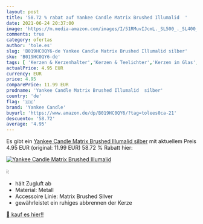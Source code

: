 ```yaml
---
layout: post
title: '58.72 % rabat auf Yankee Candle Matrix Brushed Illumalid  '
date: 2021-06-24 20:37:00
image: 'https://m.media-amazon.com/images/I/51RMuvIJcmL._SL500_._SL400_.jpg'
comments: true
category: ofertas
author: 'tole.es'
slug: 'B019HC0QY6-de Yankee Candle Matrix Brushed Illumalid silber'
sku: 'B019HC0QY6-de'
tags: [ 'Kerzen & Kerzenhalter','Kerzen & Teelichter','Kerzen im Glas','Küche, Haushalt & Wohnen','Wohnaccessoires & Deko','yankee candle', ]
actualPrice: 4.95 EUR
currency: EUR
price: 4.95
comparePrice: 11.99 EUR
prodname: 'Yankee Candle Matrix Brushed Illumalid  silber'
country: 'de'
flag: '🇩🇪'
brand: 'Yankee Candle'
buyurl: 'https://www.amazon.de/dp/B019HC0QY6/?tag=tolees0ca-21'
descuento: '58.72'
average: '4.95'
---
```


Es gibt ein [Yankee Candle Matrix Brushed Illumalid  silber](https://www.amazon.de/dp/B019HC0QY6/?tag=tolees0ca-21) mit aktuellem Preis 4.95 EUR (original: 11.99 EUR) 58.72 % Rabatt hier:

[![Yankee Candle Matrix Brushed Illumalid  ](https://m.media-amazon.com/images/I/51RMuvIJcmL._SL500_._SL400_.jpg)](https://www.amazon.de/dp/B019HC0QY6/?tag=tolees0ca-21)

ℹ️:

- hält Zugluft ab
- Material: Metall
- Accessoire Linie: Matrix Brushed Silver
- gewährleistet ein ruhiges abbrennen der Kerze

[🛒 kauf es hier!!](https://www.amazon.de/dp/B019HC0QY6/?tag=tolees0ca-21)
